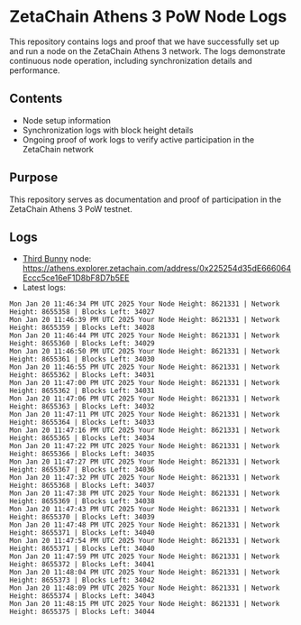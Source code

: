 # ZetaChain Athens 3 PoW Node Logs
This repository contains logs and proof that we have successfully set up and run a node on the ZetaChain Athens 3 network. The logs demonstrate continuous node operation, including synchronization details and performance.

## Contents
- Node setup information
- Synchronization logs with block height details
- Ongoing proof of work logs to verify active participation in the ZetaChain network

## Purpose
This repository serves as documentation and proof of participation in the ZetaChain Athens 3 PoW testnet.

## Logs

- [Third Bunny](https://thirdbunny.xyz/) node: https://athens.explorer.zetachain.com/address/0x225254d35dE666064Eccc5ce16eF1D8bF8D7b5EE
- Latest logs:
```
Mon Jan 20 11:46:34 PM UTC 2025 Your Node Height: 8621331 | Network Height: 8655358 | Blocks Left: 34027
Mon Jan 20 11:46:39 PM UTC 2025 Your Node Height: 8621331 | Network Height: 8655359 | Blocks Left: 34028
Mon Jan 20 11:46:44 PM UTC 2025 Your Node Height: 8621331 | Network Height: 8655360 | Blocks Left: 34029
Mon Jan 20 11:46:50 PM UTC 2025 Your Node Height: 8621331 | Network Height: 8655361 | Blocks Left: 34030
Mon Jan 20 11:46:55 PM UTC 2025 Your Node Height: 8621331 | Network Height: 8655362 | Blocks Left: 34031
Mon Jan 20 11:47:00 PM UTC 2025 Your Node Height: 8621331 | Network Height: 8655362 | Blocks Left: 34031
Mon Jan 20 11:47:06 PM UTC 2025 Your Node Height: 8621331 | Network Height: 8655363 | Blocks Left: 34032
Mon Jan 20 11:47:11 PM UTC 2025 Your Node Height: 8621331 | Network Height: 8655364 | Blocks Left: 34033
Mon Jan 20 11:47:16 PM UTC 2025 Your Node Height: 8621331 | Network Height: 8655365 | Blocks Left: 34034
Mon Jan 20 11:47:22 PM UTC 2025 Your Node Height: 8621331 | Network Height: 8655366 | Blocks Left: 34035
Mon Jan 20 11:47:27 PM UTC 2025 Your Node Height: 8621331 | Network Height: 8655367 | Blocks Left: 34036
Mon Jan 20 11:47:32 PM UTC 2025 Your Node Height: 8621331 | Network Height: 8655368 | Blocks Left: 34037
Mon Jan 20 11:47:38 PM UTC 2025 Your Node Height: 8621331 | Network Height: 8655369 | Blocks Left: 34038
Mon Jan 20 11:47:43 PM UTC 2025 Your Node Height: 8621331 | Network Height: 8655370 | Blocks Left: 34039
Mon Jan 20 11:47:48 PM UTC 2025 Your Node Height: 8621331 | Network Height: 8655371 | Blocks Left: 34040
Mon Jan 20 11:47:54 PM UTC 2025 Your Node Height: 8621331 | Network Height: 8655371 | Blocks Left: 34040
Mon Jan 20 11:47:59 PM UTC 2025 Your Node Height: 8621331 | Network Height: 8655372 | Blocks Left: 34041
Mon Jan 20 11:48:04 PM UTC 2025 Your Node Height: 8621331 | Network Height: 8655373 | Blocks Left: 34042
Mon Jan 20 11:48:09 PM UTC 2025 Your Node Height: 8621331 | Network Height: 8655374 | Blocks Left: 34043
Mon Jan 20 11:48:15 PM UTC 2025 Your Node Height: 8621331 | Network Height: 8655375 | Blocks Left: 34044
```

